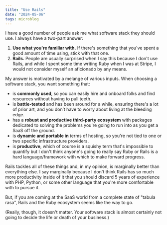 ```yaml
---
title: "Use Rails"
date: "2024-05-06"
tags: microblog
---
```


I have a good number of people ask me what software stack they should use. I always have a two-part answer:

1. **Use what you're familiar with.** If there's something that you've spent a good amount of time using, stick with that one.
2. **Rails.** People are usually surprised when I say this because I don't use Rails, and while I spent some time writing Ruby when I was at Stripe, I would not consider myself an aficionado by any means.

My answer is motivated by a melange of various inputs. When choosing a software stack, you want something that:

- is **commonly used**, so you can easily hire and onboard folks and find resources without having to pull teeth.
- is **battle-tested** and has been around for a while, ensuring there's a lot of prior art, and you don’t have to worry about living at the bleeding edge.
- has a **robust and productive third-party ecosystem** with packages dedicated to solving the problems you're going to run into as you get a SaaS off the ground.
- is **dynamic and portable in** terms of hosting, so you're not tied to one or two specific infrastructure providers.
- is **productive**, which of course is a squishy term that's impossible to quantify but I don't think anyone's going to really say Ruby or Rails is a hard language/framework with which to make forward progress.

Rails tackles all of these things and, in my opinion, is marginally better than everything else. I say marginally because I don't think Rails has so much more productivity inside of it that you should discard 5 years of experience with PHP, Python, or some other language that you're more comfortable with to pursue it.

But, if you are coming at the SaaS world from a complete state of "tabula rasa", Rails and the Ruby ecosystem seems like the way to go.

(Really, though, it doesn't matter. Your software stack is almost certainly not going to decide the life or death of your business.)
